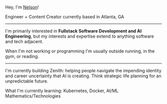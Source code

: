 Hey, I'm [Nelson](https://nelsonrodriguez.me/)!

Engineer + Content Creator currently based in Atlanta, GA

--- 

I'm primarily interested in **Fullstack Software Development and AI Engineering**, but my interests and expertise extend to anything software and tech adjacent. 

When I'm not working or programming I'm usually outside running, in the gym, or reading. 

---

I'm currently building Zenith: helping people navigate the impending identity and career uncertainty that AI is creating. Think strategic life planning for an unpredictable future.

What I'm currently learning: Kubernetes, Docker, AI/ML Mathematics/Technologies

